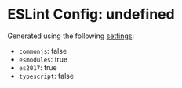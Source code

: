 # ESLint Config: undefined

Generated using the following [settings](https://github.com/wildpeaks/packages-eslint-config#readme):

- `commonjs`: false
- `esmodules`: true
- `es2017`: true
- `typescript`: false
	